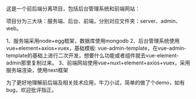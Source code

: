 这是一个前后端分离项目，包括后台管理系统和前端网站：

项目分为三大块：服务端、后台、前端，分别对应文件夹：server、admin、web。

1、服务端采用node+egg框架，数据库使用mongodb
2、后台管理系统使用vue+element+axios+vuex，基础模板: vue-admin-template，在vue-admin-template的基础上进行二次开发，想要什么功能或者组件就去vue-element-admin那里复制过来。
3、前端网站使用vue+nuxt+element+axios+vuex，采用服务端渲染，使用next框架

为了更好地理解前后端及相关技术应用，牛刀小试，简单的做了个demo，如有bug，欢迎批评指正。